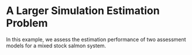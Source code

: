 # A Larger Simulation Estimation Problem

In this example, we assess the estimation performance of two assessment models for a mixed stock salmon system.